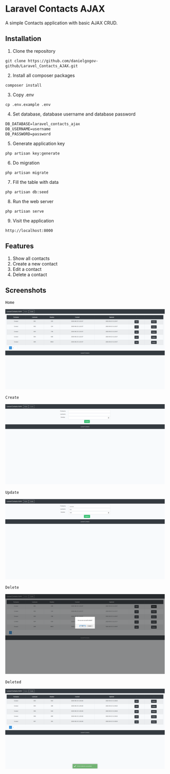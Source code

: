 # Laravel Contacts AJAX

A simple Contacts application with basic AJAX CRUD.

## Installation

01. Clone the repository
```
git clone https://github.com/danielgogov-github/Laravel_Contacts_AJAX.git
```

02. Install all composer packages
```
composer install
```

03. Copy .env
```
cp .env.example .env
```

04. Set database, database username and database password
```
DB_DATABASE=laravel_contacts_ajax
DB_USERNAME=username
DB_PASSWORD=password
```

05. Generate application key
```
php artisan key:generate
```

06. Do migration
```
php artisan migrate
```

07. Fill the table with data
```
php artisan db:seed
```

08. Run the web server
```
php artisan serve
```

09. Visit the application
```
http://localhost:8000
```

## Features

01. Show all contacts
02. Create a new contact
03. Edit a contact
04. Delete a contact

## Screenshots 

```
Home
```
![home](readme/home.png)

```
Create
```
![create](readme/create.png)

```
Update
```
![update](readme/update.png)

```
Delete
```
![delete](readme/delete.png)

```
Deleted
```
![deleted](readme/deleted.png)
